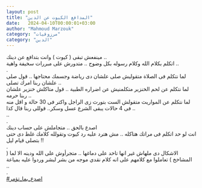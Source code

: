 ```yaml
---
layout: post
title: "المدافع الكيوت عن الدين"
date:   2024-04-10T00:00:01+03:00
author: "Mahmoud Marzouk"
category: "مرزوقيات"
category: "الدين"
---
```



مينفعش تبقى ( كيوت ) وانت بتدافع عن دينك ..  
اتكلم بكلام الله وكلام رسوله بكل وضوح .. متدورش على
مبررات سخيفة واهية ..  
.  
لما نتكلم فى الصلاة متقوليش صلى علشان دى رياضة وجسمك
محتاجها .. قول صلى علشان ربنا امرك تصلى ..  
لما نتكلم عن لحم الخنزير متكلمنيش عن اضراره الطبية ..
قول متاكلش خنزير علشان ربنا حرمه ..  
لما نتكلم عن المواريث متقولش الست بتورث زى الراجل واكتر
فى 30 حالة و اقل منه فى 4 حالات يبقى الشرع عسل وسكر.. قوللى ربنا قال
كذا ..  
..  
.  
اصدع بالحق .. متجاملش على حساب دينك  
انت لو حد اتكلم فى مراتك هتاكله .. مش هترد عليه رد كيوت
وتقولله كلامك غلط دى حتى بتصلى قيام ليل !!  
.  
الاشكال دى ملهاش غير انها تاخد على دماغها .. متجرأوش على
الله ودينه الا لما ( المشاخخ ) تعاملوا مع كلامهم على انه كلام نقدي موجه
من بشر لبشر وردوا عليه بمياعة ..  
.  
[<u>\#اصدع\_بما\_تؤمر</u>](https://www.facebook.com/hashtag/اصدع_بما_تؤمر?source=feed_text&epa=HASHTAG)
